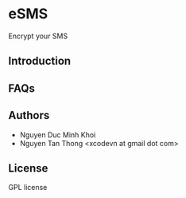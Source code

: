eSMS
====

Encrypt your SMS


Introduction
------------

FAQs
----


Authors
-------
+ Nguyen Duc Minh Khoi
+ Nguyen Tan Thong \<xcodevn at gmail dot com\>


License
-------
GPL license
